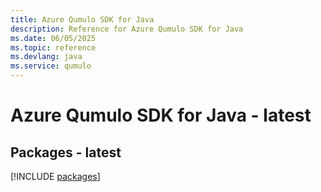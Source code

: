 ```yaml
---
title: Azure Qumulo SDK for Java
description: Reference for Azure Qumulo SDK for Java
ms.date: 06/05/2025
ms.topic: reference
ms.devlang: java
ms.service: qumulo
---
```

# Azure Qumulo SDK for Java - latest
## Packages - latest
[!INCLUDE [packages](qumulo-index.md)]